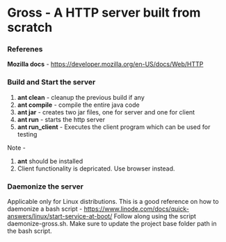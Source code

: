 # Gross - A HTTP server built from scratch

### Referenes

**Mozilla docs** - https://developer.mozilla.org/en-US/docs/Web/HTTP



### Build and Start the server
1. **ant clean** - cleanup the previous build if any
2. **ant compile** - compile the entire java code
3. **ant jar** - creates two jar files, one for server and one for client
4. **ant run** - starts the http server
5. **ant run_client** - Executes the client program which can be used for testing


Note - 
1. **ant** should be installed
2. Client functionality is depricated. Use browser instead.


### Daemonize the server
Applicable only for Linux distributions. 
This is a good reference on how to daemonize a bash script - https://www.linode.com/docs/quick-answers/linux/start-service-at-boot/
Follow along using the script daemonize-gross.sh. Make sure to update the project base folder path in the bash script.
